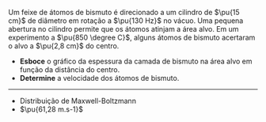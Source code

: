 Um feixe de átomos de bismuto é direcionado a um cilindro de $\pu{15 cm}$ de diâmetro em rotação a $\pu{130 Hz}$ no vácuo. Uma pequena abertura no cilindro permite que os átomos atinjam a área alvo. Em um experimento a $\pu{850 \degree C}$, alguns átomos de bismuto acertaram o alvo a $\pu{2,8 cm}$ do centro. 

- **Esboce** o gráfico da espessura da camada de bismuto na área alvo em função da distância do centro.
- **Determine** a velocidade dos átomos de bismuto.

---

- Distribuição de Maxwell-Boltzmann
- $\pu{61,28 m.s-1}$